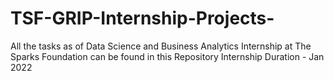 # TSF-GRIP-Internship-Projects-
All the tasks as of Data Science and Business Analytics Internship at The Sparks Foundation can be found in this Repository  Internship Duration - Jan 2022
